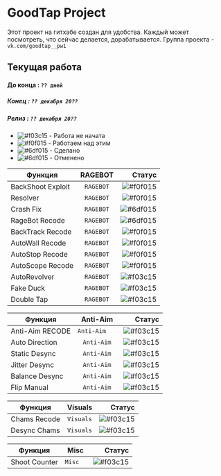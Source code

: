 # GoodTap Project
Этот проект на гитхабе создан для удобства. Каждый может посмотреть, что сейчас делается, дорабатывается.
Группа проекта - `vk.com/goodtap__pw1`  
  
## Текущая работа 
#### До конца : `?? дней`  
##### Конец : `?? декабря 20??`  
##### Релиз : `?? декабря 20??`    
  
- ![#f03c15](http://s1.iconbird.com/ico/0612/vistabasesoftwareicons/w16h161339252558DeleteRed7.png) - Работа не начата
- ![#f0f015](https://cdn4.iconfinder.com/data/icons/6x16-free-application-icons/16/Save.png) - Работаем над этим
- ![#6df015](http://s1.iconbird.com/ico/2013/12/517/w16h161386955471success7.png) - Сделано  
- ![#6df015](http://s1.iconbird.com/ico/0612/prettyoffice/w16h161339405769Cancel16.png) - Отменено

  
    
|    Функция     |         RAGEBOT        | Статус |
| ------------- |:------------------:| -----:|
| BackShoot Exploit | `RAGEBOT`| ![#f0f015](https://cdn4.iconfinder.com/data/icons/6x16-free-application-icons/16/Save.png) |
| Resolver | `RAGEBOT`| ![#f0f015](https://cdn4.iconfinder.com/data/icons/6x16-free-application-icons/16/Save.png) |
| Crash Fix | `RAGEBOT`| ![#6df015](http://s1.iconbird.com/ico/2013/12/517/w16h161386955471success7.png) |
| RageBot Recode | `RAGEBOT`| ![#6df015](http://s1.iconbird.com/ico/2013/12/517/w16h161386955471success7.png) |
| BackTrack Recode | `RAGEBOT`| ![#f0f015](https://cdn4.iconfinder.com/data/icons/6x16-free-application-icons/16/Save.png) |
| AutoWall Recode | `RAGEBOT`| ![#f0f015](https://cdn4.iconfinder.com/data/icons/6x16-free-application-icons/16/Save.png) |
| AutoStop Recode | `RAGEBOT`| ![#f0f015](https://cdn4.iconfinder.com/data/icons/6x16-free-application-icons/16/Save.png) |
| AutoScope Recode | `RAGEBOT`| ![#f0f015](https://cdn4.iconfinder.com/data/icons/6x16-free-application-icons/16/Save.png) |
| AutoRevolver | `RAGEBOT`| ![#f03c15](http://s1.iconbird.com/ico/0612/vistabasesoftwareicons/w16h161339252558DeleteRed7.png) |
| Fake Duck | `RAGEBOT`| ![#f03c15](http://s1.iconbird.com/ico/0612/vistabasesoftwareicons/w16h161339252558DeleteRed7.png) |
| Double Tap | `RAGEBOT`| ![#f03c15](http://s1.iconbird.com/ico/0612/vistabasesoftwareicons/w16h161339252558DeleteRed7.png) |


|    Функция     |         Anti-Aim       | Статус |
| ------------- |:------------------:| -----:|
| Anti-Aim RECODE | `Anti-Aim   `| ![#f03c15](http://s1.iconbird.com/ico/0612/vistabasesoftwareicons/w16h161339252558DeleteRed7.png) |
| Auto Direction | `Anti-Aim`| ![#f03c15](http://s1.iconbird.com/ico/0612/vistabasesoftwareicons/w16h161339252558DeleteRed7.png) |
| Static Desync | `Anti-Aim`| ![#f03c15](http://s1.iconbird.com/ico/0612/vistabasesoftwareicons/w16h161339252558DeleteRed7.png) |
| Jitter Desync | `Anti-Aim`| ![#f03c15](http://s1.iconbird.com/ico/0612/vistabasesoftwareicons/w16h161339252558DeleteRed7.png) |
| Balance Desync | `Anti-Aim`| ![#f03c15](http://s1.iconbird.com/ico/0612/vistabasesoftwareicons/w16h161339252558DeleteRed7.png) |
| Flip Manual | `Anti-Aim`| ![#f03c15](http://s1.iconbird.com/ico/0612/vistabasesoftwareicons/w16h161339252558DeleteRed7.png) |

|    Функция     |         Visuals       | Статус |
| ------------- |:------------------:| -----:|
| Chams Recode | `Visuals`| ![#f03c15](http://s1.iconbird.com/ico/0612/vistabasesoftwareicons/w16h161339252558DeleteRed7.png) |
| Desync Chams | `Visuals`| ![#f03c15](http://s1.iconbird.com/ico/0612/vistabasesoftwareicons/w16h161339252558DeleteRed7.png) |

|    Функция     |         Misc      | Статус |
| ------------- |:------------------:| -----:|
| Shoot Counter | `Misc  `| ![#f03c15](http://s1.iconbird.com/ico/0612/vistabasesoftwareicons/w16h161339252558DeleteRed7.png) |





